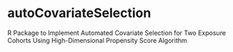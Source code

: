 # autoCovariateSelection
R Package to Implement Automated Covariate Selection for Two Exposure Cohorts Using High-Dimensional Propensity Score Algorithm
